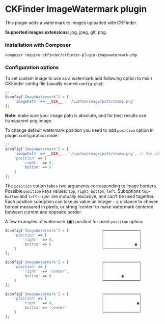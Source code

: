 CKFinder ImageWatermark plugin
==============================

This plugin adds a watermark to images uploaded with CKFinder.

**Supported images extensions:** jpg, jpeg, gif, png.


### Installation with Composer
```
composer require ckfinder/ckfinder-plugin-imagewatermark-php
```

### Configuration options

To set custom image to use as a watermark add following option to main CKFinder config file (usually named `config.php`):

```php
// ...
$config['ImageWatermark'] = [
    'imagePath' => __DIR__ . '/custom/image/path/stamp.png'
];
```

**Note:** make sure your image path is absolute, and for best results use transparent png image.


To change default watermark position you need to add `position` option in plugin configuration node:

```php
// ...
$config['ImageWatermark'] = [
    'imagePath' => __DIR__ . '/custom/image/path/stamp.png', // Use also custom image
    'position' => [
        'right'  => 0,
        'bottom' => 0
    ]
];
```

The `position` option takes two arguments corresponding to image borders. Possible `position` keys values:
`top`, `right`, `bottom`, `left`. Suboptions `top`-`bottom` and `left`-`right` are mutually exclusive, and can't
be used together. Each position suboption can take as value an integer - a distance to chosen border measured in
pixels, or string 'center' to make watermark centered between current and opposite border.


A few examples of watermark (▣) position for used `position` option:

```php
$config['ImageWatermark'] = [               ┌────────────────┐
    'position' => [                         │                │
        'right'  => 0,                      │                │
        'bottom' => 0                       │              ▣ │
    ]                                       └────────────────┘
];
```


```php
$config['ImageWatermark'] = [               ┌────────────────┐
    'position' => [                         │                │
        'right'  => 'center',               │                │
        'bottom' => 0                       │        ▣       │
    ]                                       └────────────────┘
];
```

```php
$config['ImageWatermark'] = [               ┌────────────────┐
    'position' => [                         │                │
        'right'  => 0,                      │               ▣│
        'bottom' => 'center'                │                │
    ]                                       └────────────────┘
];
```